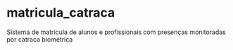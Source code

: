 # matricula_catraca
Sistema de matricula de alunos e profissionais com presenças monitoradas por catraca biométrica
